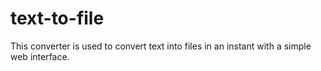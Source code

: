 # text-to-file
This converter is used to convert text into files in an instant with a simple web interface.
